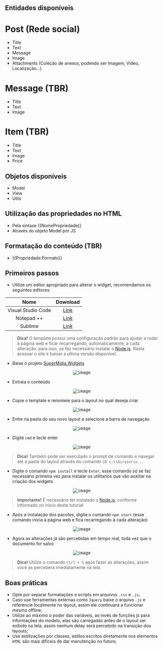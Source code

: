 ﻿## Entidades disponíveis

# Post (Rede social)
- Title
- Text
- Message
- Image
- Attachments (Coleção de anexos, podendo ser Imagem, Vídeo, Localização...)

# Message (TBR)
- Title
- Text
- Image

# Item (TBR)
- Title
- Text
- Image
- Price

## Objetos disponíveis
- Model
- View
- Utils

## Utilização das propriedades no HTML
- Pela sintaxe {{NomePropriedade}}
- Através do objeto Model por JS

## Formatação do conteúdo (TBR)
- {{Propriedade:Formato}}

## Primeiros passos

- Utilize um editor apropriado para alterar o widget, recomendamos os seguintes editores:

| Nome                     | Download                                                                      |
|:------------------------:|:-----------------------------------------------------------------------------:|
|Visual Studio Code        | [Link](https://code.visualstudio.com/)										   |
|Notepad ++                | [Link](https://notepad-plus-plus.org/download/v7.7.html)					   |
|Sublime				   | [Link](https://www.sublimetext.com)									       |

> **Dica!** O template possui uma configuração padrão para ajudar a rodar a página web e ficar recarregando, automaticamente, a cada alteração.
para isso, se faz necessário instalar o [Node.js](https://nodejs.org/en/). Basta acessar o site e baixar a ultima versão disponível.

- Baixe o projeto [SuperMidia.Widgets](https://github.com/simixsistemas/SuperMidia.Widgets)
<p align="center">
	<kbd>
		<img src="https://user-images.githubusercontent.com/42358163/59373746-a9dfd800-8d20-11e9-94c4-fa587ec23317.png" alt="image" style="max-width:100%;"/>
	</kbd>
</p>

- Extraia o conteúdo
<p align="center">
	<kbd>
		<img src="https://user-images.githubusercontent.com/42358163/59373660-83ba3800-8d20-11e9-9095-64b0bc1865ac.png" alt="image" style="max-width:100%;"/>
	</kbd>
</p>

- Copie o template e renomeie para o layout no qual deseja criar
<p align="center">
	<kbd>
		<img src="https://user-images.githubusercontent.com/42358163/59373918-0cd16f00-8d21-11e9-9921-9b1be3352dca.png" alt="image" style="max-width:100%;"/>
	</kbd>
</p>

- Entre na pasta do seu novo layout e selecione a barra de navegação
<p align="center">
	<kbd>
		<img src="https://user-images.githubusercontent.com/42358163/59374013-430eee80-8d21-11e9-8850-fbc11c35e623.png" alt="image" style="max-width:100%;"/>
	</kbd>
</p>

- Digite `cmd` e tecle enter
<p align="center">
	<kbd>
		<img src="https://user-images.githubusercontent.com/42358163/59374173-a7ca4900-8d21-11e9-91f1-97e383805698.png" alt="image" style="max-width:100%;"/>
	</kbd>
</p>

> **Dica!** Também pode ser executado o prompt de comando e navegar até a pasta do layout através do comando `CD c:\\Diretorio...`

- Digite o comando `npm install` e tecle `Enter`, esse comando só se faz necessário  primeira vez para instalar os utilitarios que vão auxiliar na criação dos widgets
<p align="center">
	<kbd>
		<img src="https://user-images.githubusercontent.com/42358163/59374396-26bf8180-8d22-11e9-9d05-2960467269ac.gif" alt="image" style="max-width:100%;"/>
	</kbd>
</p>

> **Importante!** É necessário ter instalado o [Node.js](https://nodejs.org/en/), conforme informado no inicio deste tutorial

- Após a instalação dos pacotes, digite o comando `npm start` (esse comando inicia a página web e fica recarregando à cada alteração)
<p align="center">
	<kbd>
		<img src="https://user-images.githubusercontent.com/42358163/59374616-a1889c80-8d22-11e9-92e5-abf38091f22c.gif" alt="image" style="max-width:100%;"/>
	</kbd>
</p>

- Agora as alterações já são percebidas em tempo real, toda vez que o documento for salvo
<p align="center">
	<kbd>
		<img src="https://user-images.githubusercontent.com/42358163/59374859-35f2ff00-8d23-11e9-8aa7-31939fa81cd3.gif" alt="image" style="max-width:100%;"/>
	</kbd>
</p>

> **Dica!** Utilize o comando `Ctrl + S` após fazer as alterações, assim você as percebera imediatamente na tela.

## Boas práticas

- Opte por separar formatações e scripts em arquivos `.css` e `.js`;
- Caso use ferramentas externas como `Jquery` baixe o arquivo `.js` e referencie localmente no layout, assim ele continuará a funcionar mesmo offline;
- Utilize ao máximo o poder das variáveis, ao invés de funções js para informações do modelo, elas são carregadas antes de o layout ser exibido na tela, assim nenhum delay será percebido na transição dos layouts;
- Use estilizações por classes, estilos escritos diretamente nos elementos `HTML` são mais dificeis de dar manutenção no futuro;